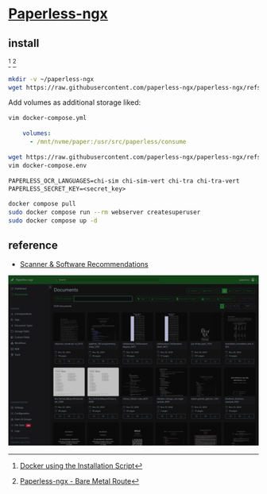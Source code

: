 # [Paperless-ngx](https://github.com/paperless-ngx/paperless-ngx)

## install

[^1] [^2]

```sh
mkdir -v ~/paperless-ngx
wget https://raw.githubusercontent.com/paperless-ngx/paperless-ngx/refs/heads/main/docker/compose/docker-compose.postgres.yml -O docker-compose.yml
```

Add volumes as additional storage liked:

```sh
vim docker-compose.yml
```

```yaml
    volumes:
      - /mnt/nvme/paper:/usr/src/paperless/consume
```

```sh
wget https://raw.githubusercontent.com/paperless-ngx/paperless-ngx/refs/heads/main/docker/compose/docker-compose.env
vim docker-compose.env
```

```
PAPERLESS_OCR_LANGUAGES=chi-sim chi-sim-vert chi-tra chi-tra-vert
PAPERLESS_SECRET_KEY=<secret_key>
```

```sh
docker compose pull
sudo docker compose run --rm webserver createsuperuser
sudo docker compose up -d
```

## reference

- [Scanner & Software Recommendations](https://github.com/paperless-ngx/paperless-ngx/wiki/Scanner-&-Software-Recommendations)

[^1]: [Docker using the Installation Script](https://docs.paperless-ngx.com/setup/#docker_script)
[^2]: [Paperless-ngx - Bare Metal Route](https://docs.paperless-ngx.com/setup/#bare_metal)

![paperless-ngx](/_image/srv/paperless-ngx.png)
